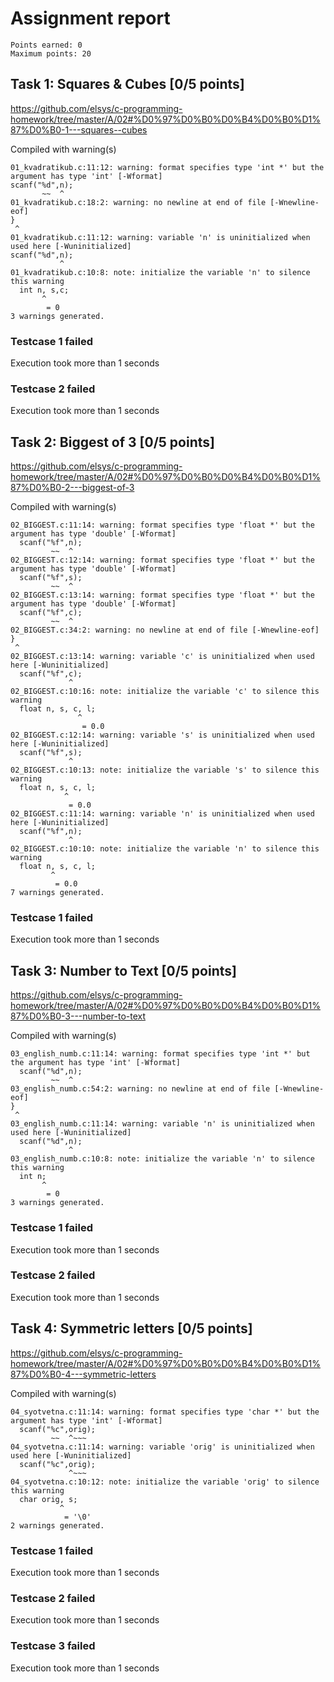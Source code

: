 # Assignment report
```
Points earned: 0
Maximum points: 20
```

## Task 1: Squares & Cubes [0/5 points]
https://github.com/elsys/c-programming-homework/tree/master/A/02#%D0%97%D0%B0%D0%B4%D0%B0%D1%87%D0%B0-1---squares--cubes

Compiled with warning(s)
```
01_kvadratikub.c:11:12: warning: format specifies type 'int *' but the argument has type 'int' [-Wformat]
scanf("%d",n);
       ~~  ^
01_kvadratikub.c:18:2: warning: no newline at end of file [-Wnewline-eof]
}
 ^
01_kvadratikub.c:11:12: warning: variable 'n' is uninitialized when used here [-Wuninitialized]
scanf("%d",n);
           ^
01_kvadratikub.c:10:8: note: initialize the variable 'n' to silence this warning
  int n, s,c;
       ^
        = 0
3 warnings generated.

```
### Testcase 1 failed
Execution took more than 1 seconds
### Testcase 2 failed
Execution took more than 1 seconds

## Task 2: Biggest of 3 [0/5 points]
https://github.com/elsys/c-programming-homework/tree/master/A/02#%D0%97%D0%B0%D0%B4%D0%B0%D1%87%D0%B0-2---biggest-of-3

Compiled with warning(s)
```
02_BIGGEST.c:11:14: warning: format specifies type 'float *' but the argument has type 'double' [-Wformat]
  scanf("%f",n);
         ~~  ^
02_BIGGEST.c:12:14: warning: format specifies type 'float *' but the argument has type 'double' [-Wformat]
  scanf("%f",s);
         ~~  ^
02_BIGGEST.c:13:14: warning: format specifies type 'float *' but the argument has type 'double' [-Wformat]
  scanf("%f",c);
         ~~  ^
02_BIGGEST.c:34:2: warning: no newline at end of file [-Wnewline-eof]
}
 ^
02_BIGGEST.c:13:14: warning: variable 'c' is uninitialized when used here [-Wuninitialized]
  scanf("%f",c);
             ^
02_BIGGEST.c:10:16: note: initialize the variable 'c' to silence this warning
  float n, s, c, l;
               ^
                = 0.0
02_BIGGEST.c:12:14: warning: variable 's' is uninitialized when used here [-Wuninitialized]
  scanf("%f",s);
             ^
02_BIGGEST.c:10:13: note: initialize the variable 's' to silence this warning
  float n, s, c, l;
            ^
             = 0.0
02_BIGGEST.c:11:14: warning: variable 'n' is uninitialized when used here [-Wuninitialized]
  scanf("%f",n);
             ^
02_BIGGEST.c:10:10: note: initialize the variable 'n' to silence this warning
  float n, s, c, l;
         ^
          = 0.0
7 warnings generated.

```
### Testcase 1 failed
Execution took more than 1 seconds

## Task 3: Number to Text [0/5 points]
https://github.com/elsys/c-programming-homework/tree/master/A/02#%D0%97%D0%B0%D0%B4%D0%B0%D1%87%D0%B0-3---number-to-text

Compiled with warning(s)
```
03_english_numb.c:11:14: warning: format specifies type 'int *' but the argument has type 'int' [-Wformat]
  scanf("%d",n);
         ~~  ^
03_english_numb.c:54:2: warning: no newline at end of file [-Wnewline-eof]
}
 ^
03_english_numb.c:11:14: warning: variable 'n' is uninitialized when used here [-Wuninitialized]
  scanf("%d",n);
             ^
03_english_numb.c:10:8: note: initialize the variable 'n' to silence this warning
  int n;
       ^
        = 0
3 warnings generated.

```
### Testcase 1 failed
Execution took more than 1 seconds
### Testcase 2 failed
Execution took more than 1 seconds

## Task 4: Symmetric letters [0/5 points]
https://github.com/elsys/c-programming-homework/tree/master/A/02#%D0%97%D0%B0%D0%B4%D0%B0%D1%87%D0%B0-4---symmetric-letters

Compiled with warning(s)
```
04_syotvetna.c:11:14: warning: format specifies type 'char *' but the argument has type 'int' [-Wformat]
  scanf("%c",orig);
         ~~  ^~~~
04_syotvetna.c:11:14: warning: variable 'orig' is uninitialized when used here [-Wuninitialized]
  scanf("%c",orig);
             ^~~~
04_syotvetna.c:10:12: note: initialize the variable 'orig' to silence this warning
  char orig, s;
           ^
            = '\0'
2 warnings generated.

```
### Testcase 1 failed
Execution took more than 1 seconds
### Testcase 2 failed
Execution took more than 1 seconds
### Testcase 3 failed
Execution took more than 1 seconds
